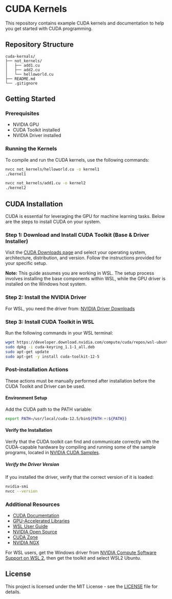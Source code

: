 # CUDA Kernels

This repository contains example CUDA kernels and documentation to help you get started with CUDA programming.

## Repository Structure

```
cuda-kernals/
├── not_kernels/
│   ├── add1.cu
│   ├── add2.cu
│   └── helloworld.cu
├── README.md
└── .gitignore
```

## Getting Started

### Prerequisites

- NVIDIA GPU
- CUDA Toolkit installed
- NVIDIA Driver installed

### Running the Kernels

To compile and run the CUDA kernels, use the following commands:

```sh
nvcc not_kernels/helloworld.cu -o kernel1
./kernel1

nvcc not_kernels/add1.cu -o kernel2
./kernel2
```

## CUDA Installation

CUDA is essential for leveraging the GPU for machine learning tasks. Below are the steps to install CUDA on your system.

### Step 1: Download and Install CUDA Toolkit (Base & Driver Installer)

Visit the [CUDA Downloads page](https://developer.nvidia.com/cuda-downloads) and select your operating system, architecture, distribution, and version. Follow the instructions provided for your specific setup.

**Note:** This guide assumes you are working in WSL. The setup process involves installing the base components within WSL, while the GPU driver is installed on the Windows host system.

### Step 2: Install the NVIDIA Driver

For WSL, you need the driver from: [NVIDIA Driver Downloads](https://www.nvidia.com/Download/index.aspx)

### Step 3: Install CUDA Toolkit in WSL

Run the following commands in your WSL terminal:

```sh
wget https://developer.download.nvidia.com/compute/cuda/repos/wsl-ubuntu/x86_64/cuda-keyring_1.1-1_all.deb
sudo dpkg -i cuda-keyring_1.1-1_all.deb
sudo apt-get update
sudo apt-get -y install cuda-toolkit-12-5
```

### Post-installation Actions

These actions must be manually performed after installation before the CUDA Toolkit and Driver can be used.

#### Environment Setup

Add the CUDA path to the PATH variable:

```sh
export PATH=/usr/local/cuda-12.5/bin${PATH:+:${PATH}}
```

#### Verify the Installation

Verify that the CUDA toolkit can find and communicate correctly with the CUDA-capable hardware by compiling and running some of the sample programs, located in [NVIDIA CUDA Samples](https://github.com/nvidia/cuda-samples).

##### Verify the Driver Version

If you installed the driver, verify that the correct version of it is loaded:

```sh
nvidia-smi
nvcc --version
```

### Additional Resources

- [CUDA Documentation](https://docs.nvidia.com/cuda/)
- [GPU-Accelerated Libraries](https://developer.nvidia.com/gpu-accelerated-libraries)
- [WSL User Guide](https://docs.nvidia.com/cuda/wsl-user-guide/index.html)
- [NVIDIA Open Source](https://developer.nvidia.com/open-source)
- [CUDA Zone](https://developer.nvidia.com/cuda-zone)
- [NVIDIA NGX](https://docs.nvidia.com/ngx/index.html)

For WSL users, get the Windows driver from [NVIDIA Compute Software Support on WSL 2](https://docs.nvidia.com/cuda/wsl-user-guide/index.html#nvidia-compute-software-support-on-wsl-2), then get the toolkit and select WSL2 Ubuntu.

## License

This project is licensed under the MIT License - see the [LICENSE](LICENSE) file for details.
